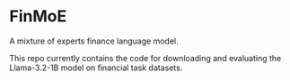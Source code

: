 # FinMoE
A mixture of experts finance language model.

This repo currently contains the code for downloading and evaluating the Llama-3.2-1B model on financial task datasets.